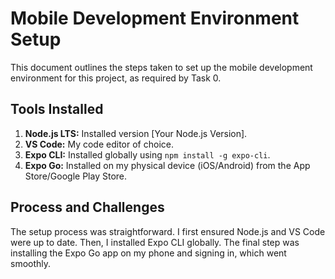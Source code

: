 # Mobile Development Environment Setup

This document outlines the steps taken to set up the mobile development environment for this project, as required by Task 0.

## Tools Installed

1.  **Node.js LTS:** Installed version [Your Node.js Version].
2.  **VS Code:** My code editor of choice.
3.  **Expo CLI:** Installed globally using `npm install -g expo-cli`.
4.  **Expo Go:** Installed on my physical device (iOS/Android) from the App Store/Google Play Store.

## Process and Challenges

The setup process was straightforward. I first ensured Node.js and VS Code were up to date. Then, I installed Expo CLI globally. The final step was installing the Expo Go app on my phone and signing in, which went smoothly.